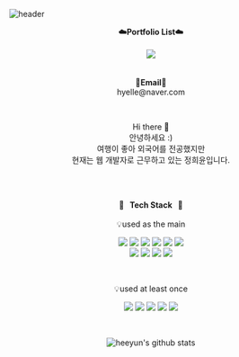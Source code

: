 

<!--
**yunniez/yunniez** is a ✨ _special_ ✨ repository because its `README.md` (this file) appears on your GitHub profile.

Here are some ideas to get you started:

- 🔭 I’m currently working on ...
- 🌱 I’m currently learning ...
- 👯 I’m looking to collaborate on ...
- 🤔 I’m looking for help with ...
- 💬 Ask me about ...
- 📫 How to reach me: ...
- 😄 Pronouns: ...
- ⚡ Fun fact: ...
-->


![header](https://capsule-render.vercel.app/api?type=cylinder&color=auto&height=300&section=header&text=Welcome%20to%20my%20Github&fontSize=60&animation=fadeIn&fontAlignY=45&desc=this%20is%20Yunnie's%20GitHub%20Profile&descAlignY=60&descAlign=62)
<br>
<p align="center">
    <Strong>☁️Portfolio List☁️</Strong><br><br>
    <a href="https://www.notion.so/portfolio-1c03e247c8d14907b20a85ccd59171e6" target="_blank"><img src="https://img.shields.io/badge/Notion-000000?style=flat-square&logo=Notion&logoColor=white"/></a>
    <br>
<br><br>
<Strong>📧Email📧</Strong><br>hyelle@naver.com<br>

</p>

<br>

<p align="center">
Hi there 👋
<br>
안녕하세요 :)<br>
여행이 좋아 외국어를 전공했지만 <br>
현재는 웹 개발자로 근무하고 있는 정희윤입니다.<br>
<br>
</p>

<br>

<p align="center">
    <Strong><b>🌱 &nbsp Tech Stack &nbsp 🌱</b></Strong><br>
<br>
    💡used as the main
</p>
<p align="center" display="inline-block">
  <img src="https://img.shields.io/badge/JAVA-007396?style=for-the-badge&logo=java&logoColor=white"> 
    <img src="https://img.shields.io/badge/Spring-6DB33F?style=for-the-badge&logo=Spring&logoColor=white">
    <img src="https://img.shields.io/badge/SpringBoot-6DB33F?style=for-the-badge&logo=SpringBoot&logoColor=white">
    <img src="https://img.shields.io/badge/MariaDB-003545?style=for-the-badge&logo=MariaDB&logoColor=white">
    <img src="https://img.shields.io/badge/Oracle-F80000?style=for-the-badge&logo=Oracle&logoColor=white">
    <img src="https://img.shields.io/badge/Nexacro-232F3E?style=for-the-badge&logo=Nexacro&logoColor=white">
<br>
  <img src="https://img.shields.io/badge/javascript-F7DF1E?style=for-the-badge&logo=javascript&logoColor=black">
  <img src="https://img.shields.io/badge/css-1572B6?style=for-the-badge&logo=css3&logoColor=white">
  <img src="https://img.shields.io/badge/html-E34F26?style=for-the-badge&logo=html5&logoColor=white">
  <img src="https://img.shields.io/badge/JSP-007396?style=for-the-badge&logo=jsp&logoColor=white"> 
</p><br>

<p align="center">
    💡used at least once
</p>

<p align="center" display="inline-block">
  <img src="https://img.shields.io/badge/Python-3776AB?style=for-the-badge&logo=Python&logoColor=white"> 
  <img src="https://img.shields.io/badge/React-61DAFB?style=for-the-badge&logo=React&logoColor=white">
  <img src="https://img.shields.io/badge/Vue.js-4FC08D?style=for-the-badge&logo=Vue.js&logoColor=white">
  <img src="https://img.shields.io/badge/Node.js-339933?style=for-the-badge&logo=Node.js&logoColor=white">
  <img src="https://img.shields.io/badge/JSP-007396?style=for-the-badge&logo=jsp&logoColor=white"> 
</p>

<br>

<div align=center>

![heeyun's github stats](https://github-readme-stats.vercel.app/api?username=yunniez&show_icons=true)

